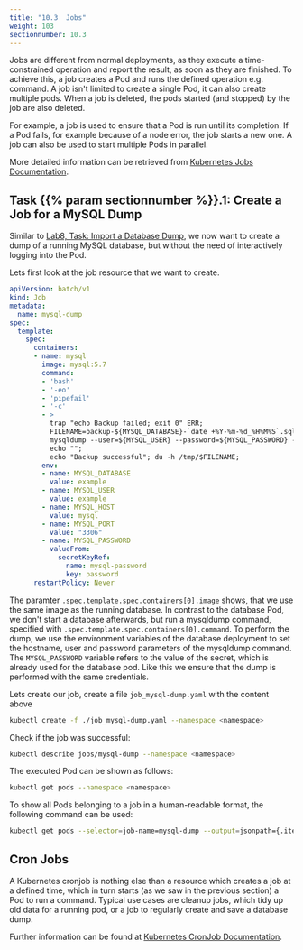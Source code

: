 ```yaml
---
title: "10.3  Jobs"
weight: 103
sectionnumber: 10.3
---
```


Jobs are different from normal deployments, as they execute a time-constrained operation and report the result, as soon as they are finished. To achieve this, a job creates a Pod and runs the defined operation e.g. command. A job isn't limited to create a single Pod, it can also create multiple pods. When a job is deleted, the pods started (and stopped) by the job are also deleted.

For example, a job is used to ensure that a Pod is run until its completion. If a Pod fails, for example because of a node error, the job starts a new one. A job can also be used to start multiple Pods in parallel.


More detailed information can be retrieved from [Kubernetes Jobs Documentation](https://kubernetes.io/docs/concepts/workloads/controllers/jobs-run-to-completion/).


## Task {{% param sectionnumber %}}.1: Create a Job for a MySQL Dump

Similar to [Lab8, Task: Import a Database Dump](../08.0/#task-import-a-database-dump), we now want to create a dump of a running MySQL database, but without the need of interactively logging into the Pod.

Lets first look at the job resource that we want to create.

```yaml
apiVersion: batch/v1
kind: Job
metadata:
  name: mysql-dump
spec:
  template:
    spec:
      containers:
      - name: mysql
        image: mysql:5.7
        command:
        - 'bash'
        - '-eo'
        - 'pipefail'
        - '-c'
        - >
          trap "echo Backup failed; exit 0" ERR;
          FILENAME=backup-${MYSQL_DATABASE}-`date +%Y-%m-%d_%H%M%S`.sql.gz;
          mysqldump --user=${MYSQL_USER} --password=${MYSQL_PASSWORD} --host=${MYSQL_HOST} --port=${MYSQL_PORT} --skip-lock-tables --quick --add-drop-database --routines ${MYSQL_DATABASE} | gzip > /tmp/$FILENAME;
          echo "";
          echo "Backup successful"; du -h /tmp/$FILENAME;
        env:
        - name: MYSQL_DATABASE
          value: example
        - name: MYSQL_USER
          value: example
        - name: MYSQL_HOST
          value: mysql
        - name: MYSQL_PORT
          value: "3306"
        - name: MYSQL_PASSWORD
          valueFrom:
            secretKeyRef:
              name: mysql-password
              key: password
      restartPolicy: Never
```

The paramter `.spec.template.spec.containers[0].image` shows, that we use the same image as the running database. In contrast to the database Pod, we don't start a database afterwards, but run a mysqldump command, specified with `.spec.template.spec.containers[0].command`. To perform the dump, we use the environment variables of the database deployment to set the hostname, user and password parameters of the mysqldump command. The `MYSQL_PASSWORD` variable refers to the value of the secret, which is already used for the database pod. Like this we ensure that the dump is performed with the same credentials.

Lets create our job, create a file `job_mysql-dump.yaml` with the content above

```bash
kubectl create -f ./job_mysql-dump.yaml --namespace <namespace>
```

Check if the job was successful:

```bash
kubectl describe jobs/mysql-dump --namespace <namespace>
```

The executed Pod can be shown as follows:

```bash
kubectl get pods --namespace <namespace>
```

To show all Pods belonging to a job in a human-readable format, the following command can be used:

```bash
kubectl get pods --selector=job-name=mysql-dump --output=jsonpath={.items..metadata.name} --namespace <namespace>
```


## Cron Jobs

A Kubernetes cronjob is nothing else than a resource which creates a job at a defined time, which in turn starts (as we saw in the previous section) a Pod to run a command. Typical use cases are cleanup jobs, which tidy up old data for a running pod, or a job to regularly create and save a database dump.

Further information can be found at [Kubernetes CronJob Documentation](https://kubernetes.io/docs/concepts/workloads/controllers/cron-jobs/).
